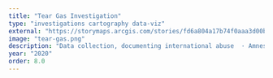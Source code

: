 ```yaml
---
title: "Tear Gas Investigation"
type: "investigations cartography data-viz"
external: "https://storymaps.arcgis.com/stories/fd6a804a17b74f0aaa3d00b76b9ab192"
image: "tear-gas.png"
description: "Data collection, documenting international abuse  · Amnesty Int'l"
year: "2020"
order: 8.0
---
```


